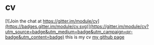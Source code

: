 # cv

[![Join the chat at https://gitter.im/module/cv](https://badges.gitter.im/module/cv.svg)](https://gitter.im/module/cv?utm_source=badge&utm_medium=badge&utm_campaign=pr-badge&utm_content=badge)
this is my cv
[my github page](http://module.github.io/cv/)
